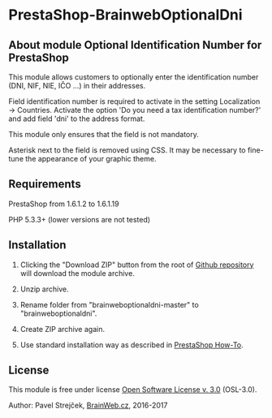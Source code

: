 # PrestaShop-BrainwebOptionalDni

About module Optional Identification Number for PrestaShop
--------

This module allows customers to optionally enter the identification number (DNI, NIF, NIE, IČO ...) in their addresses.

Field identification number is required to activate in the setting Localization -> Countries. Activate the option 'Do you need a tax identification number?' and add field 'dni' to the address format.

This module only ensures that the field is not mandatory.

Asterisk next to the field is removed using CSS. It may be necessary to fine-tune the appearance of your graphic theme.


Requirements
--------

PrestaShop from 1.6.1.2 to 1.6.1.19

PHP 5.3.3+ (lower versions are not tested)


Installation
--------

1. Clicking the "Download ZIP" button from the root of [Github repository][4] will download the module archive.

2. Unzip archive.

3. Rename folder from "brainweboptionaldni-master" to "brainweboptionaldni".

4. Create ZIP archive again.

5. Use standard installation way as described in [PrestaShop How-To][2].


License
--------

This module is free under license [Open Software License v. 3.0][3] (OSL-3.0).

Author: Pavel Strejček, [BrainWeb.cz][1], 2016-2017


[1]: http://www.brainweb.cz/
[2]: http://addons.prestashop.com/en/content/21-how-to
[3]: https://opensource.org/licenses/OSL-3.0
[4]: https://github.com/PavelStrejcek/brainweboptionaldni
